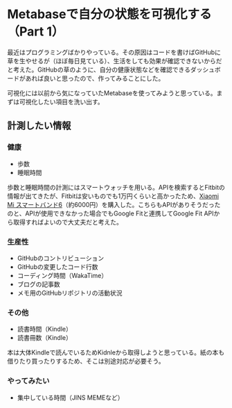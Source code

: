 # Metabaseで自分の状態を可視化する（Part 1）

最近はプログラミングばかりやっている。その原因はコードを書けばGitHubに草を生やせるが（ほぼ毎日見ている）、生活をしても効果が確認できないからだと考えた。GitHubの草のように、自分の健康状態などを確認できるダッシュボードがあれば良いと思ったので、作ってみることにした。

可視化には以前から気になっていたMetabaseを使ってみようと思っている。まずは可視化したい項目を洗い出す。

## 計測したい情報

### 健康

- 歩数
- 睡眠時間

歩数と睡眠時間の計測にはスマートウォッチを用いる。APIを検索するとFitbitの情報が出てきたが、Fitbitは安いものでも1万円くらいと高かったため、[Xiaomi Mi スマートバンド6](https://www.amazon.co.jp/%E3%80%90%E6%97%A5%E6%9C%AC%E6%AD%A3%E8%A6%8F%E4%BB%A3%E7%90%86%E5%BA%97%E5%93%81%E3%80%91Xiaomi-1-56%E3%82%A4%E3%83%B3%E3%83%81%E3%83%87%E3%82%A3%E3%82%B9%E3%83%97%E3%83%AC%E3%82%A4-14%E6%97%A5%E9%96%93%E3%81%AE%E3%83%90%E3%83%83%E3%83%86%E3%83%AA%E3%83%BC%E6%8C%81%E7%B6%9A%E6%99%82%E9%96%93-%E7%A8%AE%E9%A1%9E%E3%82%A8%E3%82%AF%E3%82%B5%E3%82%B5%E3%82%A4%E3%82%BA%E3%83%A2%E3%83%BC%E3%83%89-LINE%E3%83%BB%E3%83%A1%E3%83%83%E3%82%BB%E3%83%BC%E3%82%B8%E3%83%BB%E7%9D%80%E4%BF%A1%E3%83%BB%E5%BA%A7%E3%82%8A%E3%81%99%E3%81%8E%E9%80%9A%E7%9F%A5/dp/B097918L2C/ref=sr_1_14_sspa?__mk_ja_JP=%E3%82%AB%E3%82%BF%E3%82%AB%E3%83%8A&dchild=1&keywords=fitbit&qid=1634997729&s=electronics&sr=1-14-spons&psc=1&spLa=ZW5jcnlwdGVkUXVhbGlmaWVyPUEyNDUxOFE1UzhNNzVOJmVuY3J5cHRlZElkPUEwOTQ3MDk3RThKMVlEMTk4UEtKJmVuY3J5cHRlZEFkSWQ9QTFHNzlEUkxSSUtSUFUmd2lkZ2V0TmFtZT1zcF9tdGYmYWN0aW9uPWNsaWNrUmVkaXJlY3QmZG9Ob3RMb2dDbGljaz10cnVl)（約6000円）を購入した。こちらもAPIがありそうだったのと、APIが使用できなかった場合でもGoogle Fitと連携してGoogle Fit APIから取得すればよいので大丈夫だと考えた。

### 生産性

- GitHubのコントリビューション
- GitHubの変更したコード行数
- コーディング時間（WakaTime）
- ブログの記事数
- メモ用のGitHubリポジトリの活動状況

### その他

- 読書時間（Kindle）
- 読書冊数（Kindle）

本は大体Kindleで読んでいるためKidnleから取得しようと思っている。紙の本も借りたり買ったりするため、そこは別途対応が必要そう。

### やってみたい

- 集中している時間（JINS MEMEなど）
